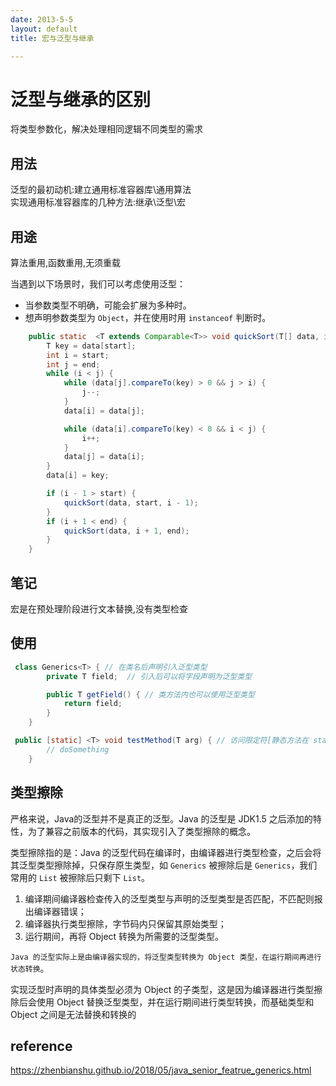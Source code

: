 ```yaml
---
date: 2013-5-5
layout: default
title: 宏与泛型与继承

---
```


# 泛型与继承的区别

将类型参数化，解决处理相同逻辑不同类型的需求

## 用法

泛型的最初动机:建立通用标准容器库\通用算法  
实现通用标准容器库的几种方法:继承\泛型\宏

## 用途
算法重用,函数重用,无须重载  

当遇到以下场景时，我们可以考虑使用泛型：

- 当参数类型不明确，可能会扩展为多种时。
- 想声明参数类型为 `Object`，并在使用时用 `instanceof` 判断时。

```java
    public static  <T extends Comparable<T>> void quickSort(T[] data, int start, int end) {
        T key = data[start];
        int i = start;
        int j = end;
        while (i < j) {
            while (data[j].compareTo(key) > 0 && j > i) {
                j--;
            }
            data[i] = data[j];

            while (data[i].compareTo(key) < 0 && i < j) {
                i++;
            }
            data[j] = data[i];
        }
        data[i] = key;

        if (i - 1 > start) {
            quickSort(data, start, i - 1);
        }
        if (i + 1 < end) {
            quickSort(data, i + 1, end);
        }
    }
```

## 笔记

宏是在预处理阶段进行文本替换,没有类型检查

## 使用

```java
 class Generics<T> { // 在类名后声明引入泛型类型
        private T field;  // 引入后可以将字段声明为泛型类型

        public T getField() { // 类方法内也可以使用泛型类型
            return field;
        }
    }
```

```java
 public [static] <T> void testMethod(T arg) { // 访问限定符[静态方法在 static] 后使用 <占位符> 声明泛型方法后，在参数列表后就可以使用泛型类型了
        // doSomething
    }
```

## 类型擦除

严格来说，Java的泛型并不是真正的泛型。Java 的泛型是 JDK1.5 之后添加的特性，为了兼容之前版本的代码，其实现引入了类型擦除的概念。

类型擦除指的是：Java 的泛型代码在编译时，由编译器进行类型检查，之后会将其泛型类型擦除掉，只保存原生类型，如 `Generics` 被擦除后是 `Generics`，我们常用的 `List` 被擦除后只剩下 `List`。

1. 编译期间编译器检查传入的泛型类型与声明的泛型类型是否匹配，不匹配则报出编译器错误；
2. 编译器执行类型擦除，字节码内只保留其原始类型；
3. 运行期间，再将 Object 转换为所需要的泛型类型。

`Java 的泛型实际上是由编译器实现的，将泛型类型转换为 Object 类型，在运行期间再进行状态转换`。



实现泛型时声明的具体类型必须为 Object 的子类型，这是因为编译器进行类型擦除后会使用 Object 替换泛型类型，并在运行期间进行类型转换，而基础类型和 Object 之间是无法替换和转换的

## reference

https://zhenbianshu.github.io/2018/05/java_senior_featrue_generics.html

